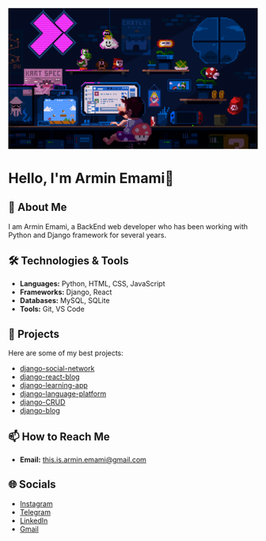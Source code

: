 <img src="programming.gif" />

# Hello, I'm Armin Emami👋

<!-- ![Profile Views](https://komarev.com/ghpvc/?username=this-is-armin&color=blue) -->

## 🚀 About Me
I am Armin Emami, a BackEnd web developer who has been working with Python and Django framework for several years.

## 🛠️ Technologies & Tools
- **Languages:** Python, HTML, CSS, JavaScript
- **Frameworks:** Django, React
- **Databases:** MySQL, SQLite
- **Tools:** Git, VS Code

## 💼 Projects
Here are some of my best projects:

- [django-social-network](https://github.com/this-is-armin/django-social-network)
- [django-react-blog](https://github.com/this-is-armin/django-react-blog)
- [django-learning-app](https://github.com/this-is-armin/django-learning-app)
- [django-language-platform](https://github.com/this-is-armin/django-language-platform)
- [django-CRUD](https://github.com/this-is-armin/django-CRUD)
- [django-blog](https://github.com/this-is-armin/django-blog.git)

## 📫 How to Reach Me
- **Email:** [this.is.armin.emami@gmail.com](mailto:this.is.armin.emami@gmail.com)

## 🌐 Socials
- [Instagram](https://instagram.com/this.is.armin.emami)
- [Telegram](https://t.me/this_is_armin_emami)
- [LinkedIn](https://www.linkedin.com/in/armin-emami-599106355)
- [Gmail](mailto:this.is.armin.emami@gmail.com)

